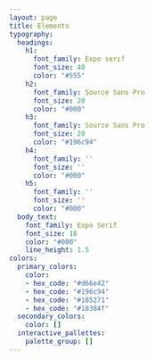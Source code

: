```yaml
---
layout: page
title: Elements
typography:
  headings:
    h1:
      font_family: Expo serif
      font_size: 40
      color: "#555"
    h2:
      font_family: Source Sans Pro
      font_size: 20
      color: "#000"
    h3:
      font_family: Source Sans Pro
      font_size: 20
      color: "#196c94"
    h4:
      font_family: ''
      font_size: ''
      color: "#000"
    h5:
      font_family: ''
      font_size: ''
      color: "#000"
  body_text:
    font_family: Expo Serif
    font_size: 18
    color: "#000"
    line_height: 1.5
colors:
  primary_colors:
    color:
    - hex_code: "#d66e42"
    - hex_code: "#196c94"
    - hex_code: "#185271"
    - hex_code: "#18384f"
  secondary_colors:
    color: []
  interactive_pallettes:
    palette_group: []
---
```


